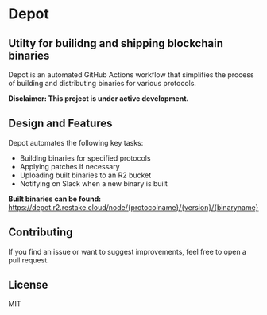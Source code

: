 # Depot

## Utilty for builidng and shipping blockchain binaries

Depot is an automated GitHub Actions workflow that simplifies the process of building and distributing binaries for various protocols.

**Disclaimer: This project is under active development.**

## Design and Features

Depot automates the following key tasks:

- Building binaries for specified protocols
- Applying patches if necessary
- Uploading built binaries to an R2 bucket
- Notifying on Slack when a new binary is built

**Built binaries can be found:** https://depot.r2.restake.cloud/node/{protocolname}/{version}/{binaryname}

## Contributing

If you find an issue or want to suggest improvements, feel free to open a pull request.

## License

MIT
